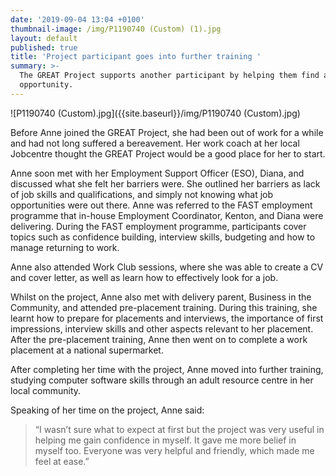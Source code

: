 ```yaml
---
date: '2019-09-04 13:04 +0100'
thumbnail-image: /img/P1190740 (Custom) (1).jpg
layout: default
published: true
title: 'Project participant goes into further training '
summary: >-
  The GREAT Project supports another participant by helping them find a training
  opportunity.
---
```

![P1190740 (Custom).jpg]({{site.baseurl}}/img/P1190740 (Custom).jpg)

Before Anne joined the GREAT Project, she had been out of work for a while and had not long suffered a bereavement. Her work coach at her local Jobcentre thought the GREAT Project would be a good place for her to start. 

Anne soon met with her Employment Support Officer (ESO), Diana, and discussed what she felt her barriers were. She outlined her barriers as lack of job skills and qualifications, and simply not knowing what job opportunities were out there. Anne was referred to the FAST employment programme that in-house Employment Coordinator, Kenton, and Diana were delivering. During the FAST employment programme, participants cover topics such as confidence building, interview skills, budgeting and how to manage returning to work.

Anne also attended Work Club sessions, where she was able to create a CV and cover letter, as well as learn how to effectively look for a job. 

Whilst on the project, Anne also met with delivery parent, Business in the Community, and attended pre-placement training. During this training, she learnt how to prepare for placements and interviews, the importance of first impressions, interview skills and other aspects relevant to her placement. After the pre-placement training, Anne then went on to complete a work placement at a national supermarket. 

After completing her time with the project, Anne moved into further training, studying computer software skills through an adult resource centre in her local community. 

Speaking of her time on the project, Anne said:

> “I wasn’t sure what to expect at first but the project was very useful in helping me gain confidence in myself. It gave me more belief in myself too. Everyone was very helpful and friendly, which made me feel at ease.”

